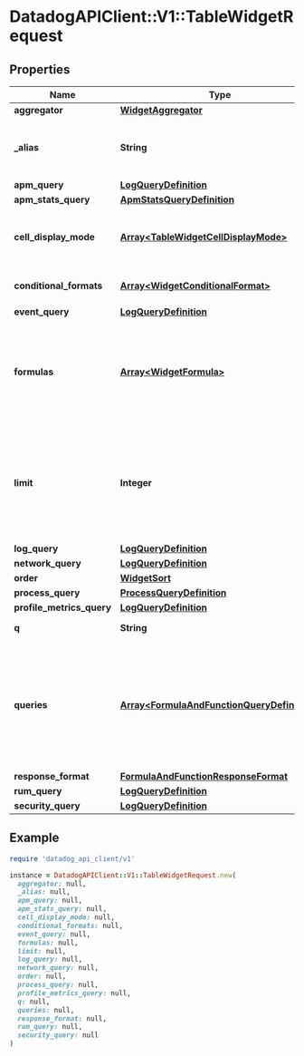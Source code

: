 # DatadogAPIClient::V1::TableWidgetRequest

## Properties

| Name | Type | Description | Notes |
| ---- | ---- | ----------- | ----- |
| **aggregator** | [**WidgetAggregator**](WidgetAggregator.md) |  | [optional] |
| **_alias** | **String** | The column name (defaults to the metric name). | [optional] |
| **apm_query** | [**LogQueryDefinition**](LogQueryDefinition.md) |  | [optional] |
| **apm_stats_query** | [**ApmStatsQueryDefinition**](ApmStatsQueryDefinition.md) |  | [optional] |
| **cell_display_mode** | [**Array&lt;TableWidgetCellDisplayMode&gt;**](TableWidgetCellDisplayMode.md) | A list of display modes for each table cell. | [optional] |
| **conditional_formats** | [**Array&lt;WidgetConditionalFormat&gt;**](WidgetConditionalFormat.md) | List of conditional formats. | [optional] |
| **event_query** | [**LogQueryDefinition**](LogQueryDefinition.md) |  | [optional] |
| **formulas** | [**Array&lt;WidgetFormula&gt;**](WidgetFormula.md) | List of formulas that operate on queries. **This feature is currently in beta.** | [optional] |
| **limit** | **Integer** | For metric queries, the number of lines to show in the table. Only one request should have this property. | [optional] |
| **log_query** | [**LogQueryDefinition**](LogQueryDefinition.md) |  | [optional] |
| **network_query** | [**LogQueryDefinition**](LogQueryDefinition.md) |  | [optional] |
| **order** | [**WidgetSort**](WidgetSort.md) |  | [optional] |
| **process_query** | [**ProcessQueryDefinition**](ProcessQueryDefinition.md) |  | [optional] |
| **profile_metrics_query** | [**LogQueryDefinition**](LogQueryDefinition.md) |  | [optional] |
| **q** | **String** | Query definition. | [optional] |
| **queries** | [**Array&lt;FormulaAndFunctionQueryDefinition&gt;**](FormulaAndFunctionQueryDefinition.md) | List of queries that can be returned directly or used in formulas. **This feature is currently in beta.** | [optional] |
| **response_format** | [**FormulaAndFunctionResponseFormat**](FormulaAndFunctionResponseFormat.md) |  | [optional] |
| **rum_query** | [**LogQueryDefinition**](LogQueryDefinition.md) |  | [optional] |
| **security_query** | [**LogQueryDefinition**](LogQueryDefinition.md) |  | [optional] |

## Example

```ruby
require 'datadog_api_client/v1'

instance = DatadogAPIClient::V1::TableWidgetRequest.new(
  aggregator: null,
  _alias: null,
  apm_query: null,
  apm_stats_query: null,
  cell_display_mode: null,
  conditional_formats: null,
  event_query: null,
  formulas: null,
  limit: null,
  log_query: null,
  network_query: null,
  order: null,
  process_query: null,
  profile_metrics_query: null,
  q: null,
  queries: null,
  response_format: null,
  rum_query: null,
  security_query: null
)
```

